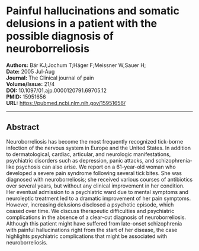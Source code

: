 # Painful hallucinations and somatic delusions in a patient with the possible diagnosis of neuroborreliosis

**Authors:** Bär KJ;Jochum T;Häger F;Meissner W;Sauer H;  
**Date:** 2005 Jul-Aug  
**Journal:** The Clinical journal of pain  
**Volume/Issue:** 21/4  
**DOI:** 10.1097/01.ajp.0000120791.69705.12  
**PMID:** 15951656  
**URL:** https://pubmed.ncbi.nlm.nih.gov/15951656/

---

## Abstract

Neuroborreliosis has become the most frequently recognized tick-borne infection of the nervous system in Europe and the United States. In addition to dermatological, cardiac, articular, and neurologic manifestations, psychiatric disorders such as depression, panic attacks, and schizophrenia-like psychosis can also arise. We report on a 61-year-old woman who developed a severe pain syndrome following several tick bites. She was diagnosed with neuroborreliosis; she received various courses of antibiotics over several years, but without any clinical improvement in her condition. Her eventual admission to a psychiatric ward due to mental symptoms and neuroleptic treatment led to a dramatic improvement of her pain symptoms. However, increasing delusions disclosed a psychotic episode, which ceased over time. We discuss therapeutic difficulties and psychiatric complications in the absence of a clear-cut diagnosis of neuroborreliosis. Although this patient might have suffered from late-onset schizophrenia with painful hallucinations right from the start of her disease, the case highlights psychiatric complications that might be associated with neuroborreliosis.
